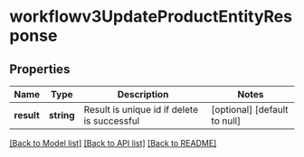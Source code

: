 # workflowv3UpdateProductEntityResponse

## Properties
Name | Type | Description | Notes
------------ | ------------- | ------------- | -------------
**result** | **string** | Result is unique id if delete is successful | [optional] [default to null]

[[Back to Model list]](../README.md#documentation-for-models) [[Back to API list]](../README.md#documentation-for-api-endpoints) [[Back to README]](../README.md)


